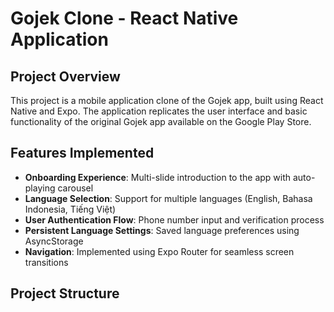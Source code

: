 # Gojek Clone - React Native Application

## Project Overview

This project is a mobile application clone of the Gojek app, built using React Native and Expo. The application replicates the user interface and basic functionality of the original Gojek app available on the Google Play Store.

## Features Implemented

- **Onboarding Experience**: Multi-slide introduction to the app with auto-playing carousel
- **Language Selection**: Support for multiple languages (English, Bahasa Indonesia, Tiếng Việt)
- **User Authentication Flow**: Phone number input and verification process
- **Persistent Language Settings**: Saved language preferences using AsyncStorage
- **Navigation**: Implemented using Expo Router for seamless screen transitions

## Project Structure
